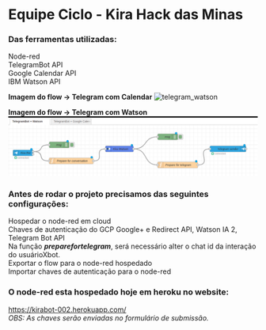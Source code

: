 # Equipe Ciclo - Kira Hack das Minas

### Das ferramentas utilizadas:
Node-red
<br>TelegramBot API
<br>Google Calendar API
<br>IBM Watson API

**Imagem do flow -> Telegram com Calendar**
![telegram_watson](https://user-images.githubusercontent.com/67206555/177041675-cd69b16f-d97e-4fe4-98b2-2c8464f6d4a3.png)


**Imagem do flow -> Telegram com Watson**
![telegram_google_calendar](https://github.com/moniqueazv13/equipe_ciclo_kira/blob/7a879f2d111b2c924c8cd91620e49d8506c09010/telegram_watson.png)

### Antes de rodar o projeto precisamos das seguintes configurações:
Hospedar o node-red em cloud
<br>Chaves de autenticação do GCP Google+ e Redirect API, Watson IA 2, Telegram Bot API
<br>Na função ***preparefortelegram***, será necessário alter o chat id  da interação do usuárioXbot.
<br>Exportar o flow para o node-red hospedado
<br>Importar chaves de autenticação para o node-red

### O node-red esta hospedado hoje em heroku no website:
https://kirabot-002.herokuapp.com/
<br>*OBS: As chaves serão enviadas no formulário de submissão.*

